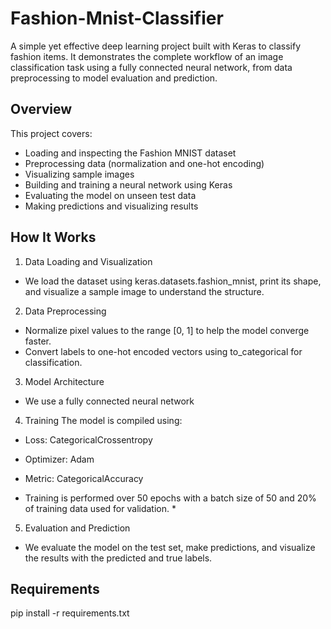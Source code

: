 # Fashion-Mnist-Classifier

A simple yet effective deep learning project built with Keras to classify fashion items. It demonstrates the complete workflow of an image classification task using a fully connected neural network, from data preprocessing to model evaluation and prediction.

## Overview

This project covers:

- Loading and inspecting the Fashion MNIST dataset
- Preprocessing data (normalization and one-hot encoding)
- Visualizing sample images
- Building and training a neural network using Keras
- Evaluating the model on unseen test data
- Making predictions and visualizing results

## How It Works

1. Data Loading and Visualization
  - We load the dataset using keras.datasets.fashion_mnist, print its shape, and visualize a sample image to understand the structure.

2. Data Preprocessing
  - Normalize pixel values to the range [0, 1] to help the model converge faster.
  - Convert labels to one-hot encoded vectors using to_categorical for classification.

3. Model Architecture
  - We use a fully connected neural network

4. Training
  The model is compiled using:

  - Loss: CategoricalCrossentropy

  - Optimizer: Adam

  - Metric: CategoricalAccuracy

  * Training is performed over 50 epochs with a batch size of 50 and 20% of training data used for validation. *

5. Evaluation and Prediction
  - We evaluate the model on the test set, make predictions, and visualize the results with the predicted and true labels.

## Requirements
  pip install -r requirements.txt
